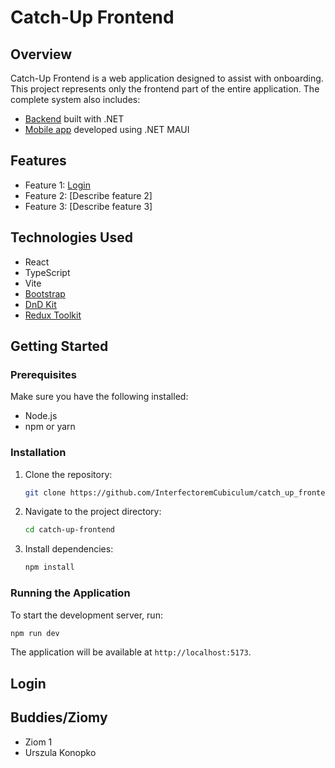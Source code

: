 # Catch-Up Frontend

## Overview

Catch-Up Frontend is a web application designed to assist with onboarding. This project represents only the frontend part of the entire application.
The complete system also includes:

- [Backend](https://github.com/InterfectoremCubiculum/catch_up_Backend) built with .NET
- [Mobile app](https://github.com/InterfectoremCubiculum/catch_up_Mobile) developed using .NET MAUI

## Features

- Feature 1: [Login](#Login)
- Feature 2: [Describe feature 2]
- Feature 3: [Describe feature 3]

## Technologies Used

- React
- TypeScript
- Vite
- [Bootstrap](https://getbootstrap.com/)
- [DnD Kit](https://dndkit.com/)
- [Redux Toolkit](https://redux-toolkit.js.org/)
## Getting Started

### Prerequisites

Make sure you have the following installed:

- Node.js
- npm or yarn

### Installation

1. Clone the repository:
    ```bash
    git clone https://github.com/InterfectoremCubiculum/catch_up_frontend.git
    ```

2. Navigate to the project directory:
    ```bash
    cd catch-up-frontend
    ```

3. Install dependencies:
    ```bash
    npm install
    ```

### Running the Application

To start the development server, run:
```bash
npm run dev 
```

The application will be available at `http://localhost:5173`.

## Login


## Buddies/Ziomy 

- Ziom 1
- Urszula Konopko
